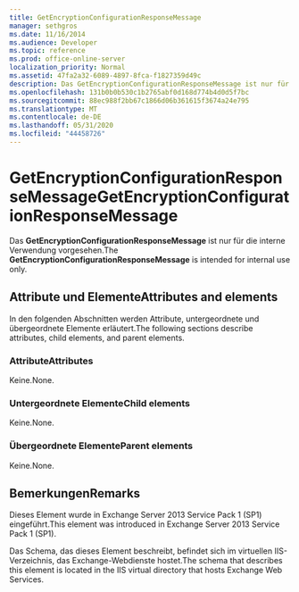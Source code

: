 ```yaml
---
title: GetEncryptionConfigurationResponseMessage
manager: sethgros
ms.date: 11/16/2014
ms.audience: Developer
ms.topic: reference
ms.prod: office-online-server
localization_priority: Normal
ms.assetid: 47fa2a32-6089-4897-8fca-f1827359d49c
description: Das GetEncryptionConfigurationResponseMessage ist nur für die interne Verwendung vorgesehen.
ms.openlocfilehash: 131b0b0b530c1b2765abf0d168d774b4d0d5f7bc
ms.sourcegitcommit: 88ec988f2bb67c1866d06b361615f3674a24e795
ms.translationtype: MT
ms.contentlocale: de-DE
ms.lasthandoff: 05/31/2020
ms.locfileid: "44458726"
---
```

# <a name="getencryptionconfigurationresponsemessage"></a><span data-ttu-id="60c8f-103">GetEncryptionConfigurationResponseMessage</span><span class="sxs-lookup"><span data-stu-id="60c8f-103">GetEncryptionConfigurationResponseMessage</span></span>

<span data-ttu-id="60c8f-104">Das **GetEncryptionConfigurationResponseMessage** ist nur für die interne Verwendung vorgesehen.</span><span class="sxs-lookup"><span data-stu-id="60c8f-104">The **GetEncryptionConfigurationResponseMessage** is intended for internal use only.</span></span> 

## <a name="attributes-and-elements"></a><span data-ttu-id="60c8f-105">Attribute und Elemente</span><span class="sxs-lookup"><span data-stu-id="60c8f-105">Attributes and elements</span></span>

<span data-ttu-id="60c8f-106">In den folgenden Abschnitten werden Attribute, untergeordnete und übergeordnete Elemente erläutert.</span><span class="sxs-lookup"><span data-stu-id="60c8f-106">The following sections describe attributes, child elements, and parent elements.</span></span>
  
### <a name="attributes"></a><span data-ttu-id="60c8f-107">Attribute</span><span class="sxs-lookup"><span data-stu-id="60c8f-107">Attributes</span></span>

<span data-ttu-id="60c8f-108">Keine.</span><span class="sxs-lookup"><span data-stu-id="60c8f-108">None.</span></span>
  
### <a name="child-elements"></a><span data-ttu-id="60c8f-109">Untergeordnete Elemente</span><span class="sxs-lookup"><span data-stu-id="60c8f-109">Child elements</span></span>

<span data-ttu-id="60c8f-110">Keine.</span><span class="sxs-lookup"><span data-stu-id="60c8f-110">None.</span></span>
  
### <a name="parent-elements"></a><span data-ttu-id="60c8f-111">Übergeordnete Elemente</span><span class="sxs-lookup"><span data-stu-id="60c8f-111">Parent elements</span></span>

<span data-ttu-id="60c8f-112">Keine.</span><span class="sxs-lookup"><span data-stu-id="60c8f-112">None.</span></span>
  
## <a name="remarks"></a><span data-ttu-id="60c8f-113">Bemerkungen</span><span class="sxs-lookup"><span data-stu-id="60c8f-113">Remarks</span></span>

<span data-ttu-id="60c8f-114">Dieses Element wurde in Exchange Server 2013 Service Pack 1 (SP1) eingeführt.</span><span class="sxs-lookup"><span data-stu-id="60c8f-114">This element was introduced in Exchange Server 2013 Service Pack 1 (SP1).</span></span>
  
<span data-ttu-id="60c8f-115">Das Schema, das dieses Element beschreibt, befindet sich im virtuellen IIS-Verzeichnis, das Exchange-Webdienste hostet.</span><span class="sxs-lookup"><span data-stu-id="60c8f-115">The schema that describes this element is located in the IIS virtual directory that hosts Exchange Web Services.</span></span>
  

